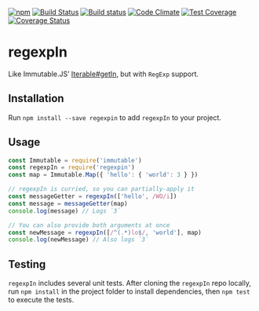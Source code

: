 [![npm](https://img.shields.io/npm/v/regexpin.svg)](https://www.npmjs.com/package/regexpin)
[![Build Status](https://travis-ci.org/smockle/regexpin.svg?branch=master)](https://travis-ci.org/smockle/regexpin)
[![Build status](https://ci.appveyor.com/api/projects/status/5pkcck6x92p98p6d?svg=true)](https://ci.appveyor.com/project/smockle/regexpin)
[![Code Climate](https://codeclimate.com/github/smockle/regexpin/badges/gpa.svg)](https://codeclimate.com/github/smockle/regexpin)
[![Test Coverage](https://codeclimate.com/github/smockle/regexpin/badges/coverage.svg)](https://codeclimate.com/github/smockle/regexpin/coverage)
[![Coverage Status](https://coveralls.io/repos/github/smockle/regexpin/badge.svg?branch=master)](https://coveralls.io/github/smockle/regexpin?branch=master)

# regexpIn

Like Immutable.JS’ [Iterable#getIn](https://facebook.github.io/immutable-js/docs/#/Iterable/getIn), but with `RegExp` support.

## Installation

Run `npm install --save regexpin` to add `regexpIn` to your project.

## Usage

```JavaScript
const Immutable = require('immutable')
const regexpIn = require('regexpin')
const map = Immutable.Map({ 'hello': { 'world': 3 } })

// regexpIn is curried, so you can partially-apply it
const messageGetter = regexpIn(['hello', /WO/i])
const message = messageGetter(map)
console.log(message) // Logs `3`

// You can also provide both arguments at once
const newMessage = regexpIn([/^(.*)lo$/, 'world'], map)
console.log(newMessage) // Also logs `3`
```

## Testing

`regexpIn` includes several unit tests. After cloning the `regexpIn` repo locally, run `npm install` in the project folder to install dependencies, then `npm test` to execute the tests.
